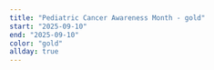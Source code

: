 ```yaml
---
title: "Pediatric Cancer Awareness Month - gold"
start: "2025-09-10"
end: "2025-09-10"
color: "gold"
allday: true
---
```


